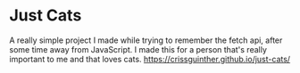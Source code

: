 # Just Cats

A really simple project I made while trying to remember the fetch api, after some time away from JavaScript.
I made this for a person that's really important to me and that loves cats.
https://crissguinther.github.io/just-cats/
